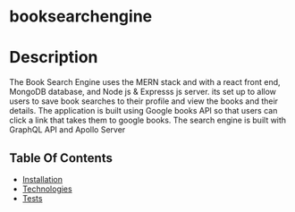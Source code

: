 # booksearchengine

# Description

The Book Search Engine uses the MERN stack and with a react front end, MongoDB database, and Node js & Expresss js server. its set up to allow users to save book searches to their profile and view the books and their details. The application is built using Google books API so that users can click a link that takes them to google books. The search engine is built with GraphQL API and Apollo Server


## Table Of Contents

- [Installation](#installation)
- [Technologies](#technologies)
- [Tests](#tests)

